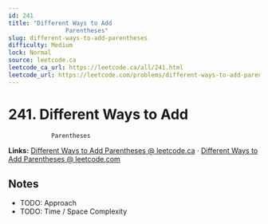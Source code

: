 ```yaml
--- 
id: 241
title: "Different Ways to Add
                Parentheses"
slug: different-ways-to-add-parentheses
difficulty: Medium
lock: Normal
source: leetcode.ca
leetcode_ca_url: https://leetcode.ca/all/241.html
leetcode_url: https://leetcode.com/problems/different-ways-to-add-parentheses/
---
```


# 241. Different Ways to Add
                Parentheses

**Links:** [Different Ways to Add
                Parentheses @ leetcode.ca](https://leetcode.ca/all/241.html) · [Different Ways to Add
                Parentheses @ leetcode.com](https://leetcode.com/problems/different-ways-to-add-parentheses/)

## Notes
- TODO: Approach
- TODO: Time / Space Complexity

